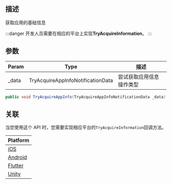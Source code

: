 ## 描述

获取应用的基础信息

:::danger
开发人员需要在相应的平台上实现**TryAcquireInformation**。
:::

## 参数

| Param  | Type                              | 描述              |
| ------ | --------------------------------- | ------------------------ |
| \_data | TryAcquireAppInfoNotificationData | 尝试获取应用信息操作类型 |

```cs
public void TryAcquireAppInfo(TryAcquireAppInfoNotificationData _data)
```

## 关联

当您使用这个 API 时，您需要实现相应平台的`TryAcquireInformation`回调方法。

| Platform                                                                      |
| ----------------------------------------------------------------------------- |
| [iOS](../../ios-sdk/api-reference/protocol-api/TryAcquireInformation)         |
| [Android](../../android-sdk/api-reference/protocol-api/TryAcquireInformation) |
| [Flutter](../../flutter-sdk/api-reference/protocol-api/TryAcquireInformation) |
| [Unity](../../unity-sdk/api-reference/protocol-api/TryAcquireInformation)     |
